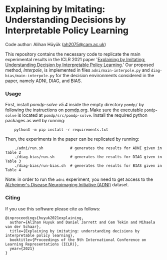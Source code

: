 # Explaining by Imitating: Understanding Decisions by Interpretable Policy Learning
Code author: Alihan Hüyük ([ah2075@cam.ac.uk](mailto:ah2075@cam.ac.uk))

This repository contains the necessary code to replicate the main experimental results in the ICLR 2021 paper '[Explaining by Imitating: Understanding Decision by Interpretable Policy Learning](https://openreview.net/forum?id=unI5ucw_Jk).' Our proposed method, *Interpole*, is implemented in files `adni/main-interpole.py` and `diag-bias/main-interpole.py` for the decision environments considered in the paper, namely ADNI, DIAG, and BIAS.

### Usage
First, install *pomdp-solve v5.4* inside the empty directory `pomdp/` by following the instructions on [pomdp.org](https://www.pomdp.org/code/index.html). Make sure the executable `pomdp-solve` is located at `pomdp/src/pomdp-solve`. Install the required python packages as well by running:
```shell
    python3 -m pip install -r requirements.txt
```

Then, the experiments in the paper can be replicated by running:
```shell
    ./adni/run.sh            # generates the results for ADNI given in Table 2
    ./diag-bias/run.sh       # generates the results for DIAG given in Table 3
    ./diag-bias/run-bias.sh  # generates the results for BIAS given in Table 4
```

Note: in order to run the `adni` experiment, you need to get access to the  [Alzheimer's Disease Neuroimaging Initiative (ADNI)](http://adni.loni.usc.edu/) dataset.

### Citing
If you use this software please cite as follows:
```
@inproceedings{huyuk2021explaining,
  author={Alihan Huyuk and Daniel Jarrett and Cem Tekin and Mihaela van der Schaar},
  title={Explaining by imitating: understanding decisions by interpretable policy learning},
  booktitle={Proceedings of the 9th International Conference on Learning Representations (ICLR)},
  year={2021}
}
```
